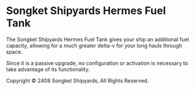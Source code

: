 # Songket Shipyards Hermes Fuel Tank

The Songket Shipyards Hermes Fuel Tank gives your ship an additional
fuel capacity, allowing for a much greater delta-v for your long hauls
through space.

Since it is a passive upgrade, no configuration or activation is
necessary to take advantage of its functionality.

Copyright © 2408 Songket Shipyards, All Rights Reserved.
